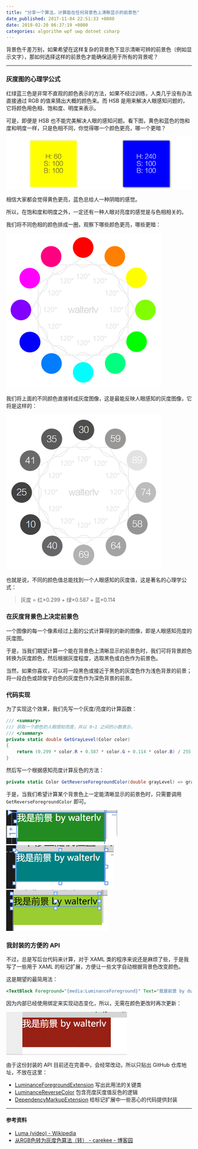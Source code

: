 ```yaml
---
title: "分享一个算法，计算能在任何背景色上清晰显示的前景色"
date_published: 2017-11-04 22:51:33 +0800
date: 2018-02-20 06:37:19 +0800
categories: algorithm wpf uwp dotnet csharp
---
```


背景色千差万别，如果希望在这样复杂的背景色下显示清晰可辨的前景色（例如显示文字），那如何选择这样的前景色才能确保适用于所有的背景呢？

---

<p id="toc"></p>

### 灰度图的心理学公式

红绿蓝三色是非常不直观的颜色表示的方法，如果不经过训练，人类几乎没有办法直接通过 RGB 的值来猜出大概的颜色来。而 HSB 是用来解决人眼感知问题的，它将颜色用色相、饱和度、明度来表示。

可是，即便是 HSB 也不能完美解决人眼的感知问题。看下图，黄色和蓝色的饱和度和明度一样，只是色相不同，你觉得哪一个颜色更亮，哪一个更暗？

![黄色和蓝色的感知亮度对比](/static/posts/2017-11-04-22-18-36.png)

相信大家都会觉得黄色更亮，蓝色总给人一种阴暗的感觉。

所以，在饱和度和明度之外，一定还有一种人眼对亮度的感觉是与色相相关的。

我们将不同色相的颜色排成一圈，观察下哪些颜色更亮，哪些更暗：

![相同饱和度明度下的不同色相](/static/posts/2017-11-04-22-16-35.png)

我们将上面的不同颜色直接转成灰度图像，这是最能反映人眼感知的灰度图像，它将是这样的：

![不同色相给人的心里感知亮度](/static/posts/2017-11-04-22-29-08.png)

也就是说，不同的颜色值总能找到一个人眼感知的灰度值，这是著名的心理学公式：

> 灰度 = 红×0.299 + 绿×0.587 + 蓝×0.114

### 在灰度背景色上决定前景色

一个图像的每一个像素经过上面的公式计算得到的新的图像，即是人眼感知亮度的灰度图。

于是，当我们期望计算一个能在背景色上清晰显示的前景色时，我们可将背景颜色转换为灰度颜色，然后根据灰度程度，选取黑色或白色作为前景色。

当然，如果你喜欢，可以将一段黑色或接近于黑色的灰度色作为浅色背景的前景；将一段白色或颉俊宇白色的灰度色作为深色背景的前景。

### 代码实现

为了实现这个效果，我们先写一个灰度/亮度的计算函数：

```csharp
/// <summary>
/// 获取一个颜色的人眼感知亮度，并以 0~1 之间的小数表示。
/// </summary>
private static double GetGrayLevel(Color color)
{
    return (0.299 * color.R + 0.587 * color.G + 0.114 * color.B) / 255;
}
```

然后写一个根据感知亮度计算反色的方法：

```csharp
private static Color GetReverseForegroundColor(double grayLevel) => grayLevel > 0.5 ? Colors.Black : Colors.White;
```

于是，当我们希望计算某个背景色上一定能清晰显示的前景色时，只需要调用 `GetReverseForegroundColor` 即可。

![测试 ForestGreen 颜色](/static/posts/2017-11-04-22-36-30.png)
![测试 Teal 颜色](/static/posts/2017-11-04-22-42-45.png)
![测试 YellowGreen 颜色](/static/posts/2017-11-04-22-43-28.png)

### 我封装的方便的 API

不过，总是写后台代码来计算，对于 XAML 类的程序来说还是麻烦了些，于是我写了一些用于 XAML 的标记扩展，方便让一些文字自动根据背景色改变颜色。

这是期望的最简用法：

```xml
<TextBlock Foreground="{media:LuminanceForeground}" Text="我是前景 by dualxu"/>
```

因为内部已经使用绑定来实现动态变化，所以，无需在颜色更改时再次更新：

![支持动态的背景色](/static/posts/2017-11-05-reversing-background-to-foreground.gif)

由于这份封装的 API 目前还在完善中，会经常改动，所以只贴出 GitHub 仓库地址，不放在这里：

- [LuminanceForegroundExtension](https://github.com/dualxu/sharing-demo/blob/master/src/Walterlv.Demo.WPF/Utils/Media/LuminanceForegroundExtension.cs) 写出此用法的关键类
- [LuminanceReverseColor](https://github.com/dualxu/sharing-demo/blob/master/src/Walterlv.Demo.WPF/Utils/Media/LuminanceReverseColor.cs) 包含亮度灰度值反色的逻辑
- [DependencyMarkupExtension](https://github.com/dualxu/sharing-demo/blob/master/src/Walterlv.Demo.WPF/Utils/Xaml/DependencyMarkupExtension.cs) 给标记扩展中一些恶心的代码提供封装

---

#### 参考资料
- [Luma (video) - Wikipedia](https://en.wikipedia.org/wiki/Luma_(video))
- [从RGB色转为灰度色算法（转） - carekee - 博客园](http://www.cnblogs.com/carekee/articles/3629964.html)

